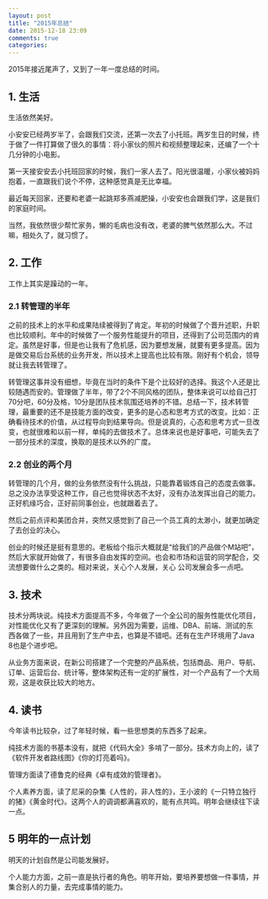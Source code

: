 ```yaml
---
layout: post
title: "2015年总结"
date: 2015-12-18 23:09
comments: true
categories: 
---
```

2015年接近尾声了，又到了一年一度总结的时间。

<!-- more -->

## 1. 生活

生活依然美好。

小安安已经两岁半了，会跟我们交流，还第一次去了小托班。两岁生日的时候，终于做了一件打算做了很久的事情：将小家伙的照片和视频整理起来，还编了一个十几分钟的小电影。

第一天接安安去小托班回家的时候，我们一家人去了。阳光很温暖，小家伙被妈妈抱着，一直跟我们说个不停，这种感觉真是无比幸福。

最近每天回家，还要和老婆一起跳郑多燕减肥操，小安安也会跟我们学，这是我们的家庭时间。

当然，我依然很少帮忙家务，懒的毛病也没有改，老婆的脾气依然那么大。不过嘛，相处久了，就习惯了。

## 2. 工作

工作上其实是躁动的一年。

### 2.1 转管理的半年

之前的技术上的水平和成果陆续被得到了肯定。年初的时候做了个晋升述职，升职也比较顺利。年中的时候做了一个服务性能提升的项目，还得到了公司范围内的肯定。虽然是好事，但是也让我有了危机感，因为要想发展，就要有更多提高。因为是做交易后台系统的业务开发，所以技术上提高也比较有限。刚好有个机会，领导就让我去转管理了。

转管理这事并没有细想，毕竟在当时的条件下是个比较好的选择。我这个人还是比较随遇而安的。管理做了半年，带了2个不同风格的团队，整体来说可以给自己打70分吧，60分及格，10分是团队技术氛围还培养的不错。总结一下，技术转管理，最重要的还不是技能方面的改变，更多的是心态和思考方式的改变。比如：正确看待技术的价值，从过程导向到结果导向。但是说真的，心态和思考方式一旦改变，也就很难和以前一样，单纯的去做技术了。总体来说也是好事吧，可能失去了一部分技术的深度，换取的是技术以外的广度。

### 2.2 创业的两个月

转管理的几个月，做的业务依然没有什么挑战，只能靠着锻炼自己的态度去做事。总之没办法享受这种工作，自己也觉得状态不太好，没有办法发挥出自己的能力。正好机缘巧合，正好前同事创业，也就跟着去了。

然后之前点评和美团合并，突然又感觉到了自己一个员工真的太渺小，就更加确定了去创业的决心。

创业的时候还是挺有意思的。老板给个指示大概就是“给我们的产品做个M站吧”，然后大家就开始做了，有很多自由发挥的空间。也会和市场和运营的同学配合，交流想要做什么之类的。相对来说，关心个人发展，关心
公司发展会多一点吧。

## 3. 技术

技术分两块说。纯技术方面提高不多，今年做了一个全公司的服务性能优化项目，对性能优化又有了更深刻的理解。另外因为需要，运维、DBA、前端、测试的东西各做了一些，并且用到了生产中去，也算是不错吧。还有在生产环境用了Java 8也是个进步吧。

从业务方面来说，在新公司搭建了一个完整的产品系统，包括商品、用户、导航、订单、运营后台、统计等，整体架构还有一定的扩展性，对一个产品有了一个大局观，这是收获比较大的地方。

## 4. 读书

今年读书比较杂，过了年轻时候，看一些思想类的东西多了起来。

纯技术方面的书基本没有，就把《代码大全》多啃了一部分。技术方向上的，读了《软件开发者路线图》《你的灯亮着吗》。

管理方面读了德鲁克的经典《卓有成效的管理者》。

个人素养方面，读了尼采的杂集《人性的，非人性的》，王小波的《一只特立独行的猪》《黄金时代》。这两个人的调调都满喜欢的，能有点共鸣。明年会继续往下读一点。

## 5 明年的一点计划

明天的计划自然是公司能发展好。

个人能力方面，之前一直是执行者的角色。明年开始，要培养要想做一件事情，并集合别人的力量，去完成事情的能力。